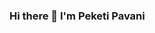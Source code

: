 ### Hi there 👋 I'm Peketi Pavani

<!--
**PPavani9178/PPavani9178** is a ✨ _special_ ✨ repository because its `README.md` (this file) appears on your GitHub profile.

## A passionate Full Stack developer.


